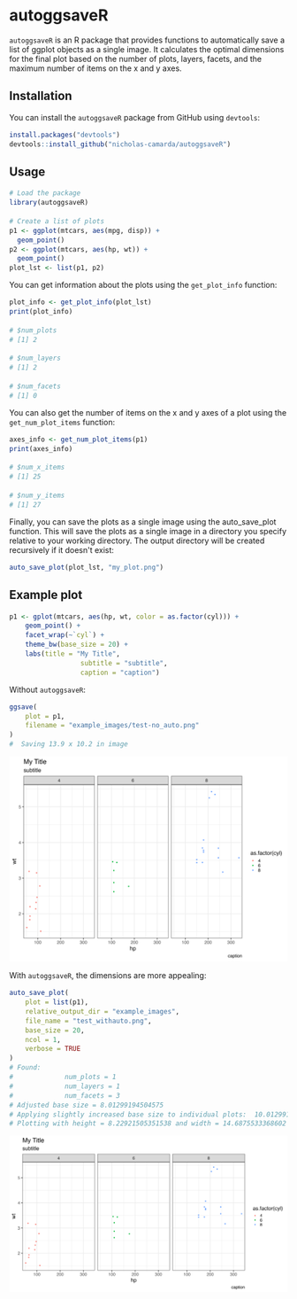 # autoggsaveR

`autoggsaveR` is an R package that provides functions to automatically save a list of ggplot objects as a single image. It calculates the optimal dimensions for the final plot based on the number of plots, layers, facets, and the maximum number of items on the x and y axes.

## Installation

You can install the `autoggsaveR` package from GitHub using `devtools`:

```r
install.packages("devtools")
devtools::install_github("nicholas-camarda/autoggsaveR")
```

## Usage

```r
# Load the package
library(autoggsaveR)

# Create a list of plots
p1 <- ggplot(mtcars, aes(mpg, disp)) +
  geom_point()
p2 <- ggplot(mtcars, aes(hp, wt)) +
  geom_point()
plot_lst <- list(p1, p2)
```

You can get information about the plots using the `get_plot_info` function:

```r
plot_info <- get_plot_info(plot_lst)
print(plot_info)

# $num_plots
# [1] 2

# $num_layers
# [1] 2

# $num_facets
# [1] 0

```

You can also get the number of items on the x and y axes of a plot using the `get_num_plot_items` function:

```r
axes_info <- get_num_plot_items(p1)
print(axes_info)

# $num_x_items
# [1] 25

# $num_y_items
# [1] 27
```

Finally, you can save the plots as a single image using the auto_save_plot function. This will save the plots as a single image in a directory you specify relative to your working directory. The output directory will be created recursively if it doesn't exist:

```r
auto_save_plot(plot_lst, "my_plot.png")
```

## Example plot

```r
p1 <- gplot(mtcars, aes(hp, wt, color = as.factor(cyl))) +
    geom_point() +
    facet_wrap(~`cyl`) +
    theme_bw(base_size = 20) +
    labs(title = "My Title", 
                  subtitle = "subtitle", 
                  caption = "caption")
```

Without `autoggsaveR`:

```r
ggsave(
    plot = p1,
    filename = "example_images/test-no_auto.png"
)
#  Saving 13.9 x 10.2 in image
```

![alt text](example_images/test-no_auto.png)

With `autoggsaveR`, the dimensions are more appealing:

```r
auto_save_plot(
    plot = list(p1), 
    relative_output_dir = "example_images", 
    file_name = "test_withauto.png", 
    base_size = 20, 
    ncol = 1,
    verbose = TRUE
)
# Found:
#             num_plots = 1
#             num_layers = 1
#             num_facets = 3
# Adjusted base size = 8.01299194504575
# Applying slightly increased base size to individual plots:  10.0129919450457
# Plotting with height = 8.22921505351538 and width = 14.6875533368602 
```

![alt text](example_images/test_withauto.png)
